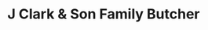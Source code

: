 ---
title: "J Clark & Son Family Butcher"
url: /chigwell/j-clark-und-son-family-butcher/
shop: Metzgerei
---